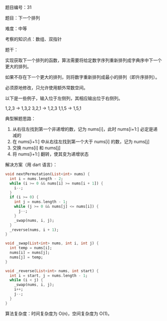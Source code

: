 题目编号：31

题目：下一个排列

难度：中等

考察的知识点：数组、双指针

题干：

实现获取下一个排列的函数，算法需要将给定数字序列重新排列成字典序中下一个更大的排列。

如果不存在下一个更大的排列，则将数字重新排列成最小的排列（即升序排列）。

必须原地修改，只允许使用额外常数空间。

以下是一些例子，输入位于左侧列，其相应输出位于右侧列。

1,2,3 → 1,3,2
3,2,1 → 1,2,3
1,1,5 → 1,5,1

典型解题思路：

1. 从右往左找到第一个非递增的数，记为 nums[i]，此时 nums[i+1:] 必定是递减的
2. 在 nums[i+1:] 中从右往左找到第一个大于 nums[i] 的数，记为 nums[j]
3. 交换 nums[i] 和 nums[j]
4. 将 nums[i+1:] 翻转，使其变为递增状态

解决方案（用 dart 语言）：

```dart
void nextPermutation(List<int> nums) {
  int i = nums.length - 2;
  while (i >= 0 && nums[i] >= nums[i + 1]) {
    i--;
  }
  if (i >= 0) {
    int j = nums.length - 1;
    while (j >= 0 && nums[j] <= nums[i]) {
      j--;
    }
    _swap(nums, i, j);
  }
  _reverse(nums, i + 1);
}

void _swap(List<int> nums, int i, int j) {
  int temp = nums[i];
  nums[i] = nums[j];
  nums[j] = temp;
}

void _reverse(List<int> nums, int start) {
  int i = start, j = nums.length - 1;
  while (i < j) {
    _swap(nums, i, j);
    i++;
    j--;
  }
}
```

算法复杂度：时间复杂度为 O(n)，空间复杂度为 O(1)。